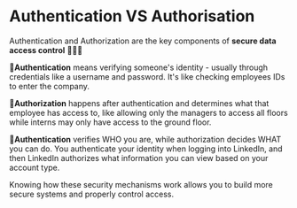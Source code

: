 # Authentication VS Authorisation

Authentication and Authorization are the key components of **secure data access control** 👨‍💻🔐

📍**Authentication** means verifying someone's identity - usually through credentials like a username and password. It's like checking employees IDs to enter the company.

📍**Authorization** happens after authentication and determines what that employee has access to, like allowing only the managers to access all floors while interns may only have access to the ground floor.

📍**Authentication** verifies WHO you are, while authorization decides WHAT you can do. You authenticate your identity when logging into LinkedIn, and then LinkedIn authorizes what information you can view based on your account type.

Knowing how these security mechanisms work allows you to build more secure systems and properly control access. 